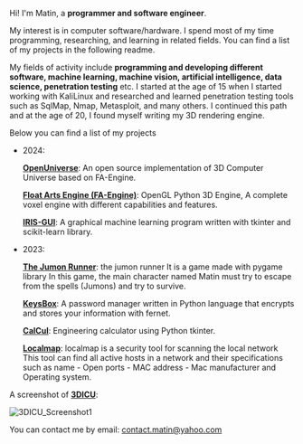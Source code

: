 Hi! 
I'm Matin, a <strong>programmer and software engineer</strong>.

My interest is in computer software/hardware.
I spend most of my time programming, researching, and learning in related fields.
You can find a list of my projects in the following readme.

My fields of activity include <strong>programming and developing different software, machine learning, machine vision, artificial intelligence, data science, penetration testing</strong> etc.
I started at the age of 15 when I started working with KaliLinux and researched and learned penetration testing tools such as SqlMap, Nmap, Metasploit, and many others.
I continued this path and at the age of 20, I found myself writing my 3D rendering engine.


Below you can find a list of my projects

- 2024:
  
  [<strong>OpenUniverse</strong>](https://github.com/MatinAfzal/OpenUniverse): An open source implementation of 3D Computer Universe based on FA-Engine.

  [<strong>Float Arts Engine (FA-Engine)</strong>](https://github.com/MatinAfzal/FloatArtsEngine): OpenGL Python 3D Engine, A complete voxel engine with different capabilities and features.

  [<strong>IRIS-GUI</strong>](https://github.com/MatinAfzal/IRIS-GUI): A graphical machine learning program written with tkinter and scikit-learn library.
  
- 2023:
  
  [<strong>The Jumon Runner</strong>](https://github.com/MatinAfzal/TheJumonRunner): the jumon runner It is a game made with pygame library In this game, the main character named Matin must try to escape from the spells (Jumons) and try to survive.
  
  [<strong>KeysBox</strong>](https://github.com/MatinAfzal/KeysBox): A password manager written in Python language that encrypts and stores your information with fernet.

  [<strong>CalCul</strong>](https://github.com/MatinAfzal/CalCul): Engineering calculator using Python tkinter.

  [<strong>Localmap</strong>](http://github.com/MatinAfzal/Localmap): localmap is a security tool for scanning the local network This tool can find all active hosts in a network and their specifications such as name - Open ports - MAC address - Mac manufacturer and Operating system.
  








A screenshot of [<strong>3DICU</strong>](https://github.com/MatinAfzal/3DICU):

![3DICU_Screenshot1](https://github.com/MatinAfzal/3DICU/assets/128434167/9a1a3d19-8475-4d27-9280-13d635cc2bdd)

You can contact me by email: contact.matin@yahoo.com
